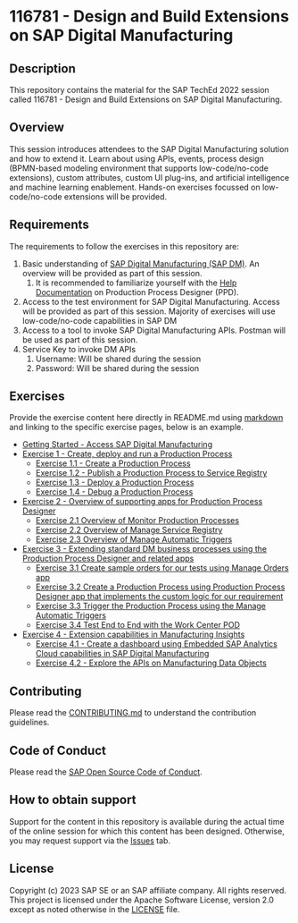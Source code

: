 
# 116781 - Design and Build Extensions on SAP Digital Manufacturing

## Description

This repository contains the material for the SAP TechEd 2022 session called 116781 - Design and Build Extensions on SAP Digital Manufacturing.  

## Overview

This session introduces attendees to the SAP Digital Manufacturing solution and how to extend it. Learn about using APIs, events, process design (BPMN-based modeling environment that supports low-code/no-code extensions), custom attributes, custom UI plug-ins, and artificial intelligence and machine learning enablement. Hands-on exercises focussed on low-code/no-code extensions will be provided.

## Requirements

The requirements to follow the exercises in this repository are:
1. Basic understanding of [SAP Digital Manufacturing (SAP DM)](https://help.sap.com/docs/sap-digital-manufacturing). An overview will be provided as part of this session.
   1. It is recommended to familiarize yourself with the [Help Documentation](https://help.sap.com/docs/sap-digital-manufacturing/production-process-designer/create-production-process-design) on Production Process Designer (PPD).
2. Access to the test environment for SAP Digital Manufacturing. Access will be provided as part of this session. Majority of exercises will use low-code/no-code capabilities in SAP DM
3. Access to a tool to invoke SAP Digital Manufacturing APIs. Postman will be used as part of this session.
4. Service Key to invoke DM APIs
   1. Username: Will be shared during the session
   2. Password: Will be shared during the session


## Exercises

Provide the exercise content here directly in README.md using [markdown](https://guides.github.com/features/mastering-markdown/) and linking to the specific exercise pages, below is an example.

- [Getting Started - Access SAP Digital Manufacturing](exercises/ex0/README.md)
- [Exercise 1 - Create, deploy and run a Production Process](exercises/ex1/README.md)
    - [Exercise 1.1 - Create a Production Process](exercises/ex1#exercise-11---create-a-production-process)
    - [Exercise 1.2 - Publish a Production Process to Service Registry](exercises/ex1#exercise-12---publish-a-production-process-to-service-registry)
    - [Exercise 1.3 - Deploy a Production Process](exercises/ex1#exercise-13---deploy-a-production-process) 
    - [Exercise 1.4 - Debug a Production Process](exercises/ex1#exercise-14---debug-a-production-process) 
- [Exercise 2 - Overview of supporting apps for Production Process Designer](exercises/ex2/README.md) 
    - [Exercise 2.1 Overview of Monitor Production Processes](exercises/ex2#exercise-21-overview-of-monitor-production-processes)
    - [Exercise 2.2 Overview of Manage Service Registry](exercises/ex2#exercise-22-overview-of-manage-service-registry)
    - [Exercise 2.3 Overview of Manage Automatic Triggers](exercises/ex2#exercise-23-overview-of-manage-automatic-triggers)
- [Exercise 3 - Extending standard DM business processes using the Production Process Designer and related apps](exercises/ex3/README.md)
  - [Exercise 3.1 Create sample orders for our tests using Manage Orders app](exercises/ex3#exercise-31-create-sample-orders-for-our-tests-using-manage-orders-app)
  - [Exercise 3.2 Create a Production Process using Production Process Designer app that implements the custom logic for our requirement](exercises/ex3#exercise-32-create-a-production-process-using-production-process-designer-app-that-implements-the-custom-logic-for-our-requirement)
  - [Exercise 3.3 Trigger the Production Process using the Manage Automatic Triggers](exercises/ex3#exercise-33-trigger-the-production-process-using-the-manage-automatic-triggers)
  - [Exercise 3.4 Test End to End with the Work Center POD ](exercises/ex3#exercise-34-test-end-to-end-with-the-work-center-pod)
- [Exercise 4 - Extension capabilities in Manufacturing Insights](exercises/ex4/README.md)
  - [Exercise 4.1 - Create a dashboard using Embedded SAP Analytics Cloud capabilities in SAP Digital Manufacturing](exercises/ex4#exercise-41-creating-a-dashboard-using-embedded-sap-analytics-cloud-capabilities-in-sap-digital-manufacturing)
  - [Exercise 4.2 - Explore the APIs on Manufacturing Data Objects](exercises/ex4#exercise-42-explore-the-apis-on-manufacturing-data-objects)


## Contributing
Please read the [CONTRIBUTING.md](./CONTRIBUTING.md) to understand the contribution guidelines.

## Code of Conduct
Please read the [SAP Open Source Code of Conduct](https://github.com/SAP-samples/.github/blob/main/CODE_OF_CONDUCT.md).

## How to obtain support

Support for the content in this repository is available during the actual time of the online session for which this content has been designed. Otherwise, you may request support via the [Issues](../../issues) tab.

## License
Copyright (c) 2023 SAP SE or an SAP affiliate company. All rights reserved. This project is licensed under the Apache Software License, version 2.0 except as noted otherwise in the [LICENSE](LICENSES/Apache-2.0.txt) file.
